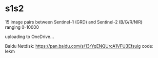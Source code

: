 # s1s2
15 image pairs between Sentinel-1 (GRD) and Sentinel-2 (B/G/R/NIR) ranging 0-10000 

uploading to OneDrive...


Baidu Netdisk: https://pan.baidu.com/s/13rYqENQUrcA1VFU3Efsuig  code: lekm
